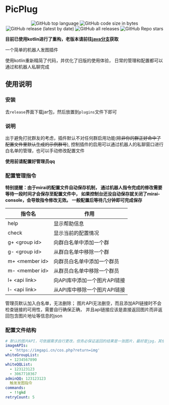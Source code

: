 # PicPlug

<p align="center">  
<img alt="GitHub top language" src="https://img.shields.io/github/languages/top/VatinaCharo/PicPlug?style=plastic">
<img alt="GitHub code size in bytes" src="https://img.shields.io/github/languages/code-size/VatinaCharo/PicPlug">
<img alt="GitHub release (latest by date)" src="https://img.shields.io/github/v/release/VatinaCharo/PicPlug">
<img alt="GitHub all releases" src="https://img.shields.io/github/downloads/VatinaCharo/PicPlug/total">
<img alt="GitHub Repo stars" src="https://img.shields.io/github/stars/VatinaCharo/PicPlug?style=social">
</p>

**目前已使用kotlin进行了重构，老版本请前往[java分支](https://github.com/VatinaCharo/PicPlug/tree/java)获取**

一个简单的机器人发图插件

使用kotlin重新精简了代码，并优化了旧版的使用体验，
日常的管理和配置都可以通过和机器人私聊完成

## 使用说明

### 安装

去`release`界面下载jar包，然后放置到`plugins`文件下即可

### 说明

出于避免打扰群友的考虑，插件默认不对任何群启用功能(~~除非你的群正好命中了配置文件里默认生成的示例群号~~),
控制插件的启用可以通过机器人的私聊窗口进行白名单的管理，也可以手动修改配置文件

**使用前请配置好管理员qq**

### 配置管理指令

**特别提醒：由于mirai的配置文件自动保存机制，
通过机器人指令完成的修改需要等待一段时间才会保存至配置文件中，
如果控制台还没自动保存就关闭了mirai-console，会导致指令修改无效。
一般配置后等待几分钟即可完成保存**

| 指令名              | 作用        |
|------------------|-----------|
| help             | 显示帮助信息    |
| check            | 显示当前的配置情况 |
| g+ \<group id\>  | 向群白名单中添加一个群     |
| g- \<group id\>  |  从群白名单中移除一个群         |
| m+ \<member id\> |  向群员白名单中添加一个群员         |
| m- \<member id\> |  从群员白名单中移除一个群员         |
| l+ \<api link\>  |  向API库中添加一个图片API链接         |
| l- \<api link\>  |  从API库中移除一个图片API链接         |

管理员默认加入白名单，无法删除；
图片API无法删空，而且添加API链接时不会检查链接的可用性，需要自行确保正确，
并且api链接应该是直接返回图片而非返回包含图片地址等信息的json

### 配置文件结构

```yaml
# 默认的图片API，可依据需求自行更改，但务必保证返回的结果是一张图片，最好是jpg，其他不做可用性保证
imageAPIs:
  - 'https://imgapi.cn/cos.php?return=img'
whiteGroupList:
  - 1234567890
whiteQQList:
  - 123123123
  - 3067710367
adminQQ: 123123123
  触发发图指令
commands:
  - !!gkd
retryCount: 5
```